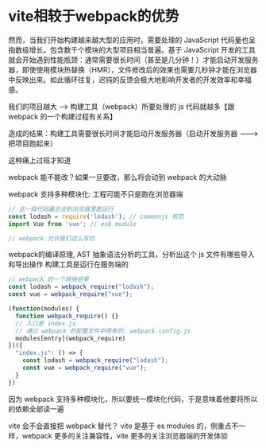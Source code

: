 # vite相较于webpack的优势

然而，当我们开始构建越来越大型的应用时，需要处理的 JavaScript 代码量也呈指数级增长。包含数千个模块的大型项目相当普遍。基于 JavaScript 开发的工具就会开始遇到性能瓶颈：通常需要很长时间（甚至是几分钟！）才能启动开发服务器，即使使用模块热替换（HMR），文件修改后的效果也需要几秒钟才能在浏览器中反映出来。如此循环往复，迟钝的反馈会极大地影响开发者的开发效率和幸福感。

我们的项目越大 --> 构建工具（webpack）所要处理的 js 代码就越多【跟 webpack 的一个构建过程有关系】

造成的结果：构建工具需要很长时间才能启动开发服务器（启动开发服务器 ---> 把项目跑起来）

这种痛上过班才知道

webpack 能不能改？如果一旦要改，那么将会动到 webpack 的大动脉

webpack 支持多种模块化: 工程可能不只是跑在浏览器端

```js
// 这一段代码最总会到浏览器里面运行
const lodash = require('lodash'); // commonjs 规范
import Vue from 'vue'; // es6 module

// webpack 允许我们这么写的
```

webpack的编译原理, AST 抽象语法分析的工具，分析出这个 js 文件有哪些导入和导出操作
构建工具是运行在服务端的

```js
// webpack 的一个转换结果
const lodash = webpack_require("lodash");
const vue = webpack_require("vue");
```

```js
(function(modules) {
  function webpack_require() {}
  // 入口是 index.js
  // 通过 webpack 的配置文件中得来的: webpack.config.js
  modules[entry](webpack_require)
})({
  "index.js": () => {
    const lodash = webpack_require("lodash");
    const vue = webpack_require("vue");
  }
})
```

因为 webpack 支持多种模块化，所以要统一模块化代码，于是意味着他要将所以的依赖全部读一遍

vite 会不会直接把 webpack 替代？ vite 是基于 es modules 的，侧重点不一样，webpack 更多的关注兼容性，vite 更多的关注浏览器端的开发体验
